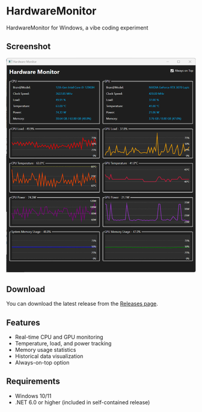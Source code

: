 # HardwareMonitor
HardwareMonitor for Windows, a vibe coding experiment

## Screenshot
![Hardware Monitor Screenshot](Screenshot.png)

## Download
You can download the latest release from the [Releases page](https://github.com/haowang1013/HardwareMonitor/releases).

## Features
- Real-time CPU and GPU monitoring
- Temperature, load, and power tracking
- Memory usage statistics
- Historical data visualization
- Always-on-top option

## Requirements
- Windows 10/11
- .NET 6.0 or higher (included in self-contained release)
